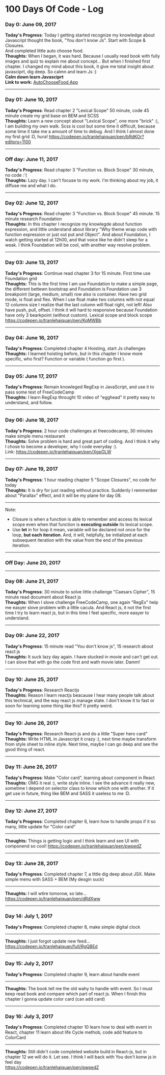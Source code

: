 # 100 Days Of Code - Log

### Day 0: June 09, 2017

**Today's Progress**: Today I getting started recognize my knowledge about Javascript thought the book, "You don't know Js". Start with Scope & Closures.<br>
And completed little auto choose food.  <br>
**Thoughts:** When I began, it was hard. Because I usually read book with fully images and quiz to explain me about concept...
But when I finished first chapter. I changed my mind about this book, it give me total insight about javasciprt, dig deep.
So calmn and learn Js :) <br>
**Calm down learn Javasciprt**<br>
**Link to work:** [AutoChooseFood App](https://codepen.io/tranlehaiquan/pen/KqwEVb)
<hr>

### Day 01: June 10, 2017

**Today's Progress**: Read chapter 2 "Lexical Scope" 50 minute, code 45 minute create my grid base on BEM and SCSS <br>
**Thoughts:** Learn a new concept about "Lexical Scope", one more "brick" :), I am building my own walk. Scss is cool but some time it difficult, because some time it take me a amount of time to debug. And I think I almost done my first grid :D, hura!
https://codepen.io/tranlehaiquan/pen/bRdKOr?editors=1100
<hr>

### Off day: June 11, 2017

**Today's Progress**: Read chapter 3 "Function vs. Block Scope" 30 minute, no code :'( <br>
**Thoughts:** Lazy day. I can't focuse to my work. I'm thinking about my job, it diffuse me and what I do.
<hr>

### Day 02: June 12, 2017

**Today's Progress**: Read chapter 3 "Function vs. Block Scope" 45 minute. 15 minute research Foundation  <br>
**Thoughts:** In this chapter I recognize my knowlegde about function expression, and little understand about
library "Why theme wrap code with function expression or just out put and Object". And about Foundation, I watch getting started at 12h00, and that voice like he didn't sleep for a weak. I think Foundation will be cool, with another way resolve problem.
<hr>

### Day 03: June 13, 2017

**Today's Progress**: Continue read chapter 3 for 15 minute. First time use Foundation grid <br>
**Thoughts:** This is the first time I am use Foundation to make a simple page, the different bettewn bootstrap and Foundation is Foundation use 3 breakpoint (large, medium, small) row also is container.
Have two grid mode, is float and flex. When I use float make two columns with not equal 12 columns size I realize that the last column will float right, not left!
Also have push, pull, offset. I think it will hard to responsive because Foundation have only 3 bearkpoint (without custom).
Lexical scope and block scope
https://codepen.io/tranlehaiquan/pen/KqMWBb
<hr>

### Day 04: June 16, 2017

**Today's Progress**: Completed chapter 4 Hoisting, start Js challenges<br>
**Thoughts:** I learned hoisting before, but in this chapter I know more specific, who first?
Function or variable ( function go first ).
<hr>

### Day 05: June 17, 2017

**Today's Progress**: Remain knowleged RegExp in JavaScript, and use it to pass some test of FreeCodeCamp<br>
**Thoughts:** I learn RegExp throught 10 video of "egghead" it pretty easy to understand, and follow. 
<hr>

### Day 06: June 18, 2017

**Today's Progress**: 2 hour code challenges at freecodecamp, 30 minutes make simple menu restaurant<br>
**Thoughts:** Solve problem is hard and great part of coding. And I think it why I chose to become a developer, why I code everyday :).  
Link: https://codepen.io/tranlehaiquan/pen/XgpOLW 
<hr>

### Day 07: June 19, 2017

**Today's Progress**: 1 hour reading chapter 5 "Scope Closures", no code for today<br>
**Thoughts:** It is dry for just reading without practice. Suddenly I remmenber about "Parallax" effect, and it will be my plane for day 08. <hr>
Note: 
<ul>
	<li>Closure is when a function is able to remember and access its lexical scope even when that function is <b>executing outside</b> its lexical scope.</li>
	<li>Use <b>let</b> in for loop it mean, variable will be declared not once for the loop, <b>but each iteration</b>. And, it will, helpfully, be initialized at each subsequent iteration with the value from the end of the previous iteration.</li>
</ul>
<hr>

### Off Day: June 20, 2017
<hr>

### Day 08: June 21, 2017

**Today's Progress**: 30 minute to solve little challenge "Caesars Cipher", 15 minute read document about React js <br>
**Thoughts:** When I slove challenge FreeCodeCamp, one again "RegEx" help me easyer slove problem with a little cacula.
And React js, it not the first time I try to learn react js, but in this time I feel specific, more easyer to understand.

<hr>

### Day 09: June 22, 2017

**Today's Progress**: 15 minute read "You don't know js", 15 research about react js<br>
**Thoughts:** It suck lazy day again. I have stucked in movie and can't get out. I can slove that with go the code first and wath movie later. Damm!
<hr>

### Day 10: June 25, 2017

**Today's Progress**: Research Reactjs<br>
**Thoughts:** Reason I learn reactjs beacause I hear many people talk about this technical, and the way react js manage state. I don't know it to fast or soon for learning some thing like this? It pretty weird.
<hr>

### Day 10: June 26, 2017

**Today's Progress**: Research React-js and do a little "Super hero card"<br>
**Thoughts:** Write HTML in Javascript it crazy :), next time maybe transform from style sheet to inline style.
Next time, maybe I can go deep and see the good thing of react.
<hr>

### Day 11: June 26, 2017

**Today's Progress**: Make "Color card", learning about component in React<br>
**Thoughts:** OMG it real :), write style inline. I see the advance it really new, sometime I depend on selector class to know which one with another. If it get use in future, thing like BEM and SASS it useless to me :D.
<hr>

### Day 12: June 27, 2017

**Today's Progress**: Completed chapter 6, learn how to handle props if it so many, little update for "Color card" <hr>
**Thoughts:** Things is getting logic and I think learn and see UI with componend so cool!
https://codepen.io/tranlehaiquan/pen/pwpedZ
<hr>

### Day 13: June 28, 2017

**Today's Progress**: Completed chapter 7, a little dig deep about JSX. Make simple menu with SASS + BEM (My desgin suck)<hr>
**Thoughts:** I will wtire tomorow, so late...
https://codepen.io/tranlehaiquan/pen/dRdXww
<hr>

### Day 14: July 1, 2017

**Today's Progress**: Completed chapter 8, make simple digital clock<hr>
**Thoughts:** I just forgot update new feed... <br>
https://codepen.io/tranlehaiquan/full/RgQBEd
<hr>

### Day 15: July 2, 2017

**Today's Progress**: Completed chapter 9, learn about handle event<hr>
**Thoughts:** The book tell me the old wahy to handle with event. So I must keep read book and compare which part of react js. When I finish this chapter I gonna update color card (can add card)<br>
<hr>

### Day 16: July 3, 2017

**Today's Progress**: Completed chapter 10 learn how to deal with event in React, chapter 11 learn about life Cycle methob, code add feature to ColorCard<hr>
**Thoughts:** Still didn't code  completed website build in React-js, but in chapter 12 we will do it. Let see. I think I will back with You don't konw js in feel day<br>
https://codepen.io/tranlehaiquan/pen/pwpedZ


